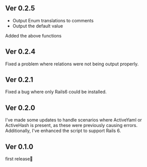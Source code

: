 ## Ver 0.2.5

- Output Enum translations to comments
- Output the default value

Added the above functions

## Ver 0.2.4

Fixed a problem where relations were not being output properly.

## Ver 0.2.1

Fixed a bug where only Rails6 could be installed.

## Ver 0.2.0

I've made some updates to handle scenarios where ActiveYaml or ActiveHash is present, as these were previously causing errors. Additionally, I've enhanced the script to support Rails 6.

## Ver 0.1.0

first release🎺